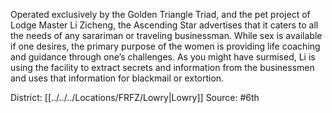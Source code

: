 Operated exclusively by the Golden Triangle Triad, and the pet project of Lodge Master Li Zicheng, the Ascending Star advertises that it caters to all the needs of any sarariman or traveling businessman. While sex is available if one desires, the primary purpose of the women is providing life coaching and guidance through one’s challenges. As you might have surmised, Li is using the facility to extract secrets and information from the businessmen and uses that information for blackmail or extortion.

District: [[../../../Locations/FRFZ/Lowry|Lowry]]
Source: #6th